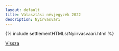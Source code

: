 ```yaml
---
layout: default
title: Választási névjegyzék 2022
description: Nyírvasvári
---
```


{% include settlementHTMLs/Nyiirvasvaari.html %}

[Vissza](./)